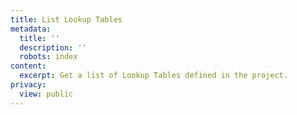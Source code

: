 ```yaml
---
title: List Lookup Tables
metadata:
  title: ''
  description: ''
  robots: index
content:
  excerpt: Get a list of Lookup Tables defined in the project.
privacy:
  view: public
---
```


